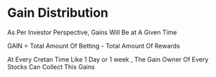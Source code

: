 # Gain Distribution

As Per Investor Perspective, Gains Will Be at A Given Time

GAIN = Total Amount Of Betting - Total Amount Of  Rewards

At Every Cretan Time Like 1 Day or 1 week , The Gain Owner Of Every Stocks Can Collect This Gains&#x20;
